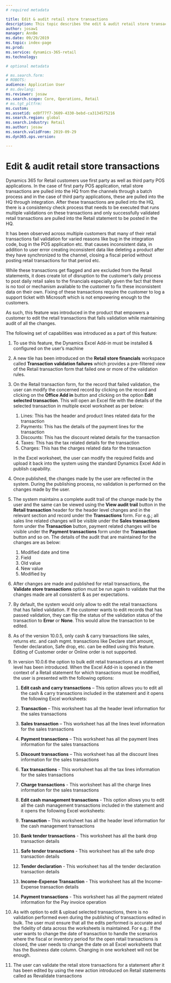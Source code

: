 ```yaml
---
# required metadata

title: Edit & audit retail store transactions
description: This topic describes the edit & audit retail store transactions functionality in Microsoft Dynamics 365 for Retail.
author: josaw1
manager: AnnBe
ms.date: 09/29/2019
ms.topic: index-page
ms.prod: 
ms.service: dynamics-365-retail
ms.technology: 

# optional metadata

# ms.search.form: 
# ROBOTS: 
audience: Application User
# ms.devlang: 
ms.reviewer: josaw
ms.search.scope: Core, Operations, Retail
# ms.tgt_pltfrm: 
ms.custom: 
ms.assetid: ed0f77f7-3609-4330-bebd-ca3134575216
ms.search.region: global
ms.search.industry: Retail
ms.author: josaw
ms.search.validFrom: 2019-09-29
ms.dyn365.ops.version: 

---
```

# Edit & audit retail store transactions

Dynamics 365 for Retail customers use first party as well as third party POS applications. In the case of first party POS application, retail store transactions are pulled into the HQ from the channels through a batch process and in the case of third party applications, these are pulled into the HQ through integration. After these transactions are pulled into the HQ, there is a consistency check process that needs to be executed that runs multiple validations on these transactions and only successfully validated retail transactions are pulled into the Retail statement to be posted in the HQ. 

It has been observed across multiple customers that many of their retail transactions fail validation for varied reasons like bug in the integration code, bug in the POS application etc. that causes inconsistent data, in addition to user error creating inconsistent data like deleting a product after they have synchronized to the channel, closing a fiscal period without posting retail transactions for that period etc.

While these transactions get flagged and are excluded from the Retail statements, it does create lot of disruption to the customer’s daily process to post daily retail sales to the financials especially given the fact that there is no tool or mechanism available to the customer to fix these inconsistent data on their own. Fixing of these transactions require the customer to log a support ticket with Microsoft which is not empowering enough to the customers.

As such, this feature was introduced in the product that empowers a customer to edit the retail transactions that fails validation while maintaining audit of all the changes. 

The following set of capabilities was introduced as a part of this feature:

1. To use this feature, the Dynamics Excel Add-in must be installed & configured on the user’s machine

2. A new tile has been introduced on the **Retail store financials** workspace called **Transaction validation failures** which provides a pre-filtered view of the Retail transaction form that failed one or more of the validation rules.
 
3. On the Retail transaction form, for the record that failed validation, the user can modify the concerned record by clicking on the record and clicking on the **Office Add in** button and clicking on the option **Edit selected transaction**. This will open an Excel file with the details of the selected transaction in multiple excel worksheet as per below:

    1. Lines: This has the header and product lines related data for the transaction
    2. Payments: This has the details of the payment lines for the transaction
    3. Discounts: This has the discount related details for the transaction
    4. Taxes: This has the tax related details for the transaction
    5. Charges: This has the charges related data for the transaction

   In the Excel worksheet, the user can modify the required fields and upload it back into the system using the standard Dynamics Excel    Add in publish capability.

4. Once published, the changes made by the user are reflected in the system. During the publishing process, no validation is performed on the changes made by the user.

5. The system maintains a complete audit trail of the change made by the user and the same can be viewed using the **View audit trail** button in the **Retail transaction** header for the header level changes and in the relevant section and record under the **Transactions** form. For e.g.; all sales line related changes will be visible under the **Sales transactions** form under the **Transaction** button, payment related changes will be visible under the **Payment transactions** form under the **Transaction** button and so on. The details of the audit that are maintained for the changes are as below:

     1. Modified date and time
     2. Field 
     3. Old value
     4. New value
     5. Modified by

6. After changes are made and published for retail transactions, the **Validate store transactions** option must be run again to validate that the changes made are all consistent & as per expectations.

7. By default, the system would only allow to edit the retail transactions that has failed validation. If the customer wants to edit records that has passed validation, they can flip the status of the validation status of the transaction to **Error** or **None**. This would allow the transaction to be edited. 

8. As of the version 10.0.5, only cash & carry transactions like sales, returns etc. and cash mgmt. transactions like Declare start amount, Tender declaration, Safe drop, etc. can be edited using this feature. Editing of Customer order or Online order is not supported. 

9. In version 10.0.6 the option to bulk edit retail transactions at a statement level has been introduced. When the Excel Add-in is opened in the context of a Retail statement for which transactions must be modified, the user is presented with the following options:

    1. **Edit cash and carry transactions** – This option allows you to edit all the cash & carry transactions included in the statement and it opens the following Excel worksheets:
      1. **Transaction** – This worksheet has all the header level information for the sales transactions
      2. **Sales transaction** – This worksheet has all the lines level information for the sales transactions
      3. **Payment transactions** – This worksheet has all the payment lines information for the sales transactions
      4. **Discount transactions** – This worksheet has all the discount lines information for the sales transactions
      5. **Tax transactions** - This worksheet has all the tax lines information for the sales transactions
      6. **Charge transactions** - This worksheet has all the charge lines information for the sales transactions

    2. **Edit cash management transactions** - This option allows you to edit all the cash management transactions included in the statement and it opens the following Excel worksheets: 
      1. **Transaction** – This worksheet has all the header level information for the cash management transactions
      2. **Bank tender transactions** - This worksheet has all the bank drop transaction details
      3. **Safe tender transactions** - This worksheet has all the safe drop transaction details
      4. **Tender declaration** - This worksheet has all the tender declaration transaction details
      5. **Income-Expense Transaction** - This worksheet has all the Income-Expense transaction details
      6. **Payment transactions** - This worksheet has all the payment related information for the Pay invoice operation 

10)	As with option to edit & upload selected transactions, there is no validation performed even during the publishing of transactions edited in bulk. The user must ensure that all the edits performed is accurate and the fidelity of data across the worksheets is maintained. For e.g.: If the user wants to change the date of transaction to handle the scenarios where the fiscal or inventory period for the open retail transactions is closed, the user needs to change the date on all Excel worksheets that has the Business date column. Changing in one worksheet will not be enough.

11)	The user can validate the retail store transactions for a statement after it has been edited by using the new action introduced on Retail statements called as Revalidate transactions

